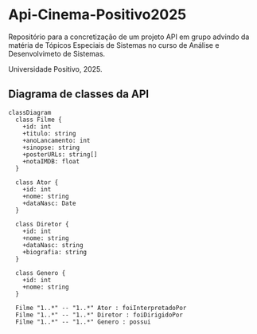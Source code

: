 # Api-Cinema-Positivo2025

Repositório para a concretização de um projeto API em grupo advindo da matéria de Tópicos Especiais
de Sistemas no curso de Análise e Desenvolvimeto de Sistemas.

Universidade Positivo, 2025.

## Diagrama de classes da API

```mermaid
classDiagram
  class Filme {
    +id: int
    +titulo: string
    +anoLancamento: int
    +sinopse: string
    +posterURLs: string[]
    +notaIMDB: float
  }

  class Ator {
    +id: int
    +nome: string
    +dataNasc: Date
  }

  class Diretor {
    +id: int
    +nome: string
    +dataNasc: string
    +biografia: string
  }

  class Genero {
    +id: int
    +nome: string
  }

  Filme "1..*" -- "1..*" Ator : foiInterpretadoPor
  Filme "1..*" -- "1..*" Diretor : foiDirigidoPor
  Filme "1..*" -- "1..*" Genero : possui
```
